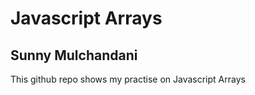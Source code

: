 <h1>Javascript Arrays</h1>
<h2>Sunny Mulchandani</h2>
<p> This github repo shows my practise on Javascript Arrays </p>
